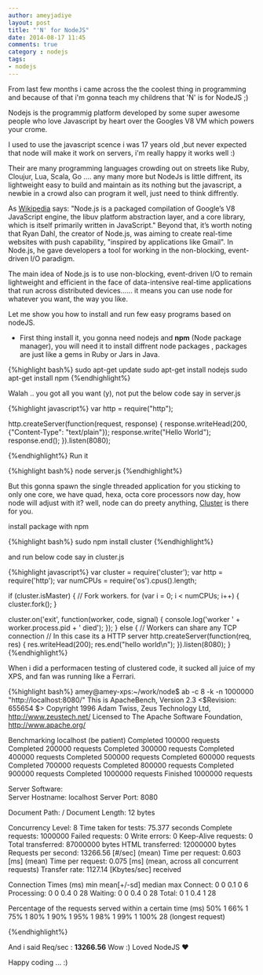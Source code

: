```yaml
---
author: ameyjadiye
layout: post
title: "'N' for NodeJS"
date: 2014-08-17 11:45
comments: true
category : nodejs
tags:
- nodejs
---
```


From last few months i came across the the coolest thing in programming and because of that i'm gonna teach my childrens that 'N' is for NodeJS ;)

Nodejs is the programmig platform developed by some super awesome people who love Javascript by heart over the Googles V8 VM which powers your crome.

I used to use the javascript scence i was 17 years old ,but never expected that node will make it work on servers, i'm really happy it works well :)

Their are many programming languages crowding out on streets like Ruby, Cloujur, Lua, Scala, Go .... any many more but NodeJs is little diffrent, its lightweight easy to build and maintain as its nothing but the javascript, a newbie in a crowd also can program it well, just need to think diffrently.

As [Wikipedia](http://en.wikipedia.org/wiki/Nodejs) says: "Node.js is a packaged compilation of Google’s V8 JavaScript engine, the libuv platform abstraction layer, and a core library, which is itself primarily written in JavaScript." Beyond that, it’s worth noting that Ryan Dahl, the creator of Node.js, was aiming to create real-time websites with push capability, "inspired by applications like Gmail". In Node.js, he gave developers a tool for working in the non-blocking, event-driven I/O paradigm.

The main idea of Node.js is to use non-blocking, event-driven I/O to remain lightweight and efficient in the face of data-intensive real-time applications that run across distributed devices...... it means you can use node for whatever you want, the way you like.


Let me show you how to install and run few easy programs based on nodeJS.

+ First thing install it, you gonna need nodejs and **npm** (Node package manager), you will need it to  install diffrent node packages , packages are just like a gems in Ruby or Jars in Java.

{%highlight bash%}
sudo apt-get update
sudo apt-get install nodejs
sudo apt-get install npm
{%endhighlight%}

Walah .. you got all you want (y), not put the below code say in server.js

{%highlight javascript%}
var http = require("http");

http.createServer(function(request, response) {
  response.writeHead(200, {"Content-Type": "text/plain"});
  response.write("Hello World");
  response.end();
}).listen(8080);

{%endhighlight%}
Run it

{%highlight bash%}
node server.js
{%endhighlight%}


But this gonna spawn the single threaded application for you sticking to only one core, we have quad, hexa, octa core processors now day, how node will adjust with it? well, node can do preety anything, [Cluster](http://nodejs.org/api/cluster.html) is there for you.

install package with npm

{%highlight bash%}
sudo npm install cluster
{%endhighlight%}


and run below code say in cluster.js

{%highlight javascript%}
var cluster = require('cluster');
var http = require('http');
var numCPUs = require('os').cpus().length;

if (cluster.isMaster) {
  // Fork workers.
  for (var i = 0; i < numCPUs; i++) {
    cluster.fork();
  }

  cluster.on('exit', function(worker, code, signal) {
    console.log('worker ' + worker.process.pid + ' died');
  });
} else {
  // Workers can share any TCP connection
  // In this case its a HTTP server
  http.createServer(function(req, res) {
    res.writeHead(200);
    res.end("hello world\n");
  }).listen(8080);
}
{%endhighlight%}


When i did a performacen testing of clustered code, it sucked all juice of my XPS, and fan was running like a Ferrari.

{%highlight bash%}
amey@amey-xps:~/work/node$ ab -c 8 -k -n 1000000 "http://localhost:8080/"
This is ApacheBench, Version 2.3 <$Revision: 655654 $>
Copyright 1996 Adam Twiss, Zeus Technology Ltd, http://www.zeustech.net/
Licensed to The Apache Software Foundation, http://www.apache.org/

Benchmarking localhost (be patient)
Completed 100000 requests
Completed 200000 requests
Completed 300000 requests
Completed 400000 requests
Completed 500000 requests
Completed 600000 requests
Completed 700000 requests
Completed 800000 requests
Completed 900000 requests
Completed 1000000 requests
Finished 1000000 requests


Server Software:        
Server Hostname:        localhost
Server Port:            8080

Document Path:          /
Document Length:        12 bytes

Concurrency Level:      8
Time taken for tests:   75.377 seconds
Complete requests:      1000000
Failed requests:        0
Write errors:           0
Keep-Alive requests:    0
Total transferred:      87000000 bytes
HTML transferred:       12000000 bytes
Requests per second:    13266.56 [#/sec] (mean)
Time per request:       0.603 [ms] (mean)
Time per request:       0.075 [ms] (mean, across all concurrent requests)
Transfer rate:          1127.14 [Kbytes/sec] received

Connection Times (ms)
              min  mean[+/-sd] median   max
Connect:        0    0   0.1      0       6
Processing:     0    0   0.4      0      28
Waiting:        0    0   0.4      0      28
Total:          0    1   0.4      1      28

Percentage of the requests served within a certain time (ms)
  50%      1
  66%      1
  75%      1
  80%      1
  90%      1
  95%      1
  98%      1
  99%      1
 100%     28 (longest request)

{%endhighlight%}


And i said Req/sec : **13266.56** Wow :)
Loved NodeJS ♥

Happy coding ... :)
